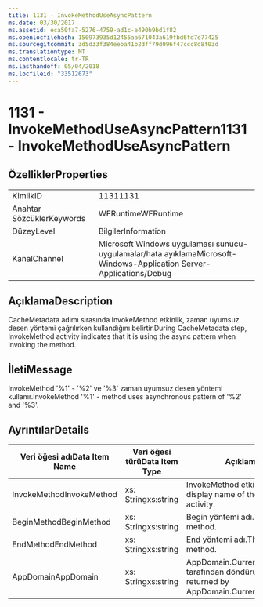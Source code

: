 ```yaml
---
title: 1131 - InvokeMethodUseAsyncPattern
ms.date: 03/30/2017
ms.assetid: eca50fa7-5276-4759-ad1c-e490b9bd1f82
ms.openlocfilehash: 150973935d12455aa671043a619fbd6fd7e77425
ms.sourcegitcommit: 3d5d33f384eeba41b2dff79d096f47ccc8d8f03d
ms.translationtype: MT
ms.contentlocale: tr-TR
ms.lasthandoff: 05/04/2018
ms.locfileid: "33512673"
---
```

# <a name="1131---invokemethoduseasyncpattern"></a><span data-ttu-id="17ca8-102">1131 - InvokeMethodUseAsyncPattern</span><span class="sxs-lookup"><span data-stu-id="17ca8-102">1131 - InvokeMethodUseAsyncPattern</span></span>
## <a name="properties"></a><span data-ttu-id="17ca8-103">Özellikler</span><span class="sxs-lookup"><span data-stu-id="17ca8-103">Properties</span></span>  
  
|||  
|-|-|  
|<span data-ttu-id="17ca8-104">Kimlik</span><span class="sxs-lookup"><span data-stu-id="17ca8-104">ID</span></span>|<span data-ttu-id="17ca8-105">1131</span><span class="sxs-lookup"><span data-stu-id="17ca8-105">1131</span></span>|  
|<span data-ttu-id="17ca8-106">Anahtar Sözcükler</span><span class="sxs-lookup"><span data-stu-id="17ca8-106">Keywords</span></span>|<span data-ttu-id="17ca8-107">WFRuntime</span><span class="sxs-lookup"><span data-stu-id="17ca8-107">WFRuntime</span></span>|  
|<span data-ttu-id="17ca8-108">Düzey</span><span class="sxs-lookup"><span data-stu-id="17ca8-108">Level</span></span>|<span data-ttu-id="17ca8-109">Bilgiler</span><span class="sxs-lookup"><span data-stu-id="17ca8-109">Information</span></span>|  
|<span data-ttu-id="17ca8-110">Kanal</span><span class="sxs-lookup"><span data-stu-id="17ca8-110">Channel</span></span>|<span data-ttu-id="17ca8-111">Microsoft Windows uygulaması sunucu-uygulamalar/hata ayıklama</span><span class="sxs-lookup"><span data-stu-id="17ca8-111">Microsoft-Windows-Application Server-Applications/Debug</span></span>|  
  
## <a name="description"></a><span data-ttu-id="17ca8-112">Açıklama</span><span class="sxs-lookup"><span data-stu-id="17ca8-112">Description</span></span>  
 <span data-ttu-id="17ca8-113">CacheMetadata adımı sırasında InvokeMethod etkinlik, zaman uyumsuz desen yöntemi çağrılırken kullandığını belirtir.</span><span class="sxs-lookup"><span data-stu-id="17ca8-113">During CacheMetadata step, InvokeMethod activity indicates that it is using the async pattern when invoking the method.</span></span>  
  
## <a name="message"></a><span data-ttu-id="17ca8-114">İleti</span><span class="sxs-lookup"><span data-stu-id="17ca8-114">Message</span></span>  
 <span data-ttu-id="17ca8-115">InvokeMethod '%1' - '%2' ve '%3' zaman uyumsuz desen yöntemi kullanır.</span><span class="sxs-lookup"><span data-stu-id="17ca8-115">InvokeMethod '%1' - method uses asynchronous pattern of '%2' and '%3'.</span></span>  
  
## <a name="details"></a><span data-ttu-id="17ca8-116">Ayrıntılar</span><span class="sxs-lookup"><span data-stu-id="17ca8-116">Details</span></span>  
  
|<span data-ttu-id="17ca8-117">Veri öğesi adı</span><span class="sxs-lookup"><span data-stu-id="17ca8-117">Data Item Name</span></span>|<span data-ttu-id="17ca8-118">Veri öğesi türü</span><span class="sxs-lookup"><span data-stu-id="17ca8-118">Data Item Type</span></span>|<span data-ttu-id="17ca8-119">Açıklama</span><span class="sxs-lookup"><span data-stu-id="17ca8-119">Description</span></span>|  
|--------------------|--------------------|-----------------|  
|<span data-ttu-id="17ca8-120">InvokeMethod</span><span class="sxs-lookup"><span data-stu-id="17ca8-120">InvokeMethod</span></span>|<span data-ttu-id="17ca8-121">xs: String</span><span class="sxs-lookup"><span data-stu-id="17ca8-121">xs:string</span></span>|<span data-ttu-id="17ca8-122">InvokeMethod etkinlik görünen adı.</span><span class="sxs-lookup"><span data-stu-id="17ca8-122">The display name of the InvokeMethod activity.</span></span>|  
|<span data-ttu-id="17ca8-123">BeginMethod</span><span class="sxs-lookup"><span data-stu-id="17ca8-123">BeginMethod</span></span>|<span data-ttu-id="17ca8-124">xs: String</span><span class="sxs-lookup"><span data-stu-id="17ca8-124">xs:string</span></span>|<span data-ttu-id="17ca8-125">Begin yöntemi adı.</span><span class="sxs-lookup"><span data-stu-id="17ca8-125">The name of the begin method.</span></span>|  
|<span data-ttu-id="17ca8-126">EndMethod</span><span class="sxs-lookup"><span data-stu-id="17ca8-126">EndMethod</span></span>|<span data-ttu-id="17ca8-127">xs: String</span><span class="sxs-lookup"><span data-stu-id="17ca8-127">xs:string</span></span>|<span data-ttu-id="17ca8-128">End yöntemi adı.</span><span class="sxs-lookup"><span data-stu-id="17ca8-128">The name of the end method.</span></span>|  
|<span data-ttu-id="17ca8-129">AppDomain</span><span class="sxs-lookup"><span data-stu-id="17ca8-129">AppDomain</span></span>|<span data-ttu-id="17ca8-130">xs: String</span><span class="sxs-lookup"><span data-stu-id="17ca8-130">xs:string</span></span>|<span data-ttu-id="17ca8-131">AppDomain.CurrentDomain.FriendlyName tarafından döndürülen dize.</span><span class="sxs-lookup"><span data-stu-id="17ca8-131">The string returned by AppDomain.CurrentDomain.FriendlyName.</span></span>|

